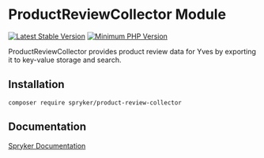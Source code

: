 # ProductReviewCollector Module
[![Latest Stable Version](https://poser.pugx.org/spryker/product-review-collector/v/stable.svg)](https://packagist.org/packages/spryker/product-review-collector)
[![Minimum PHP Version](https://img.shields.io/badge/php-%3E%3D%208.1-8892BF.svg)](https://php.net/)

ProductReviewCollector provides product review data for Yves by exporting it to key-value storage and search.

## Installation

```
composer require spryker/product-review-collector
```

## Documentation

[Spryker Documentation](https://docs.spryker.com)
